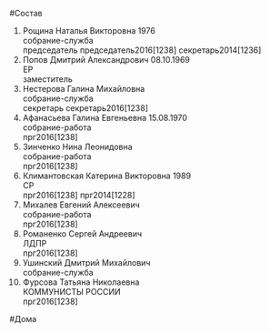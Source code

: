 #Состав  
1. Рощина Наталья Викторовна 1976  
    собрание-служба  
    председатель председатель2016[1238] секретарь2014[1236]  
2. Попов Дмитрий Александрович 08.10.1969  
    ЕР  
    заместитель  
3. Нестерова Галина Михайловна  
    собрание-служба  
    секретарь секретарь2016[1238]  
4. Афанасьева Галина Евгеньевна 15.08.1970  
    собрание-работа  
    прг2016[1238]  
5. Зинченко Нина Леонидовна  
    собрание-работа  
    прг2016[1238]  
6. Климантовская Катерина Викторовна 1989  
    СР  
    прг2016[1238] прг2014[1228]  
7. Михалев Евгений Алексеевич  
    собрание-работа  
    прг2016[1238]  
8. Романенко Сергей Андреевич  
    ЛДПР  
    прг2016[1238]  
9. Ушинский Дмитрий Михайлович  
    собрание-служба  
10. Фурсова Татьяна Николаевна  
    КОММУНИСТЫ РОССИИ  
    прг2016[1238]  
  
#Дома  
